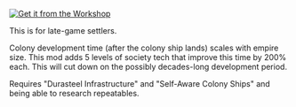 [![Get it from the Workshop](https://img.shields.io/badge/steam-%23000000.svg?style=for-the-badge&logo=steam&logoColor=white)](https://steamcommunity.com/sharedfiles/filedetails/?id=29393625472939362547)

This is for late-game settlers.

Colony development time (after the colony ship lands) scales with empire size. This mod adds 5 levels of society tech that improve this time by 200% each. This will cut down on the possibly decades-long development period.

Requires "Durasteel Infrastructure" and "Self-Aware Colony Ships" and being able to research repeatables.
